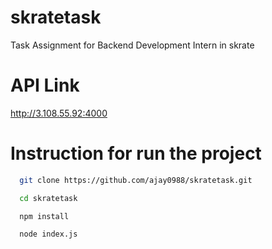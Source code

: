 # skratetask
Task Assignment for Backend Development Intern in skrate

# API Link
http://3.108.55.92:4000

# Instruction for run the project

```bash
  git clone https://github.com/ajay0988/skratetask.git
```
```bash
  cd skratetask
```
```bash
  npm install
```

```bash
  node index.js
```

